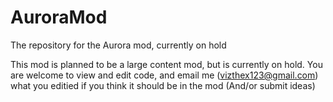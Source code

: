 # AuroraMod
The repository for the Aurora mod, currently on hold

This mod is planned to be a large content mod, but is currently on hold. You are welcome to view and edit code, and email me (vizthex123@gmail.com) what you editied if you think it should be in the mod (And/or submit ideas)

